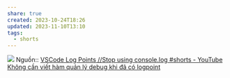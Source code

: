```yaml
---
share: true
created: 2023-10-24T18:26
updated: 2023-11-10T13:10
tags:
  - shorts
---
```


![](https://code.visualstudio.com/assets/docs/editor/debugging/log-points.gif) 
Nguồn:: [VSCode Log Points //Stop using console.log #shorts - YouTube](https://youtube.com/shorts/7g7ftm2v71Y?feature=share)
[Không cần viết hàm quản lý debug khi đã có logpoint](./Kh%C3%B4ng%20c%E1%BA%A7n%20vi%E1%BA%BFt%20h%C3%A0m%20qu%E1%BA%A3n%20l%C3%BD%20debug%20khi%20%C4%91%C3%A3%20c%C3%B3%20logpoint.md)
